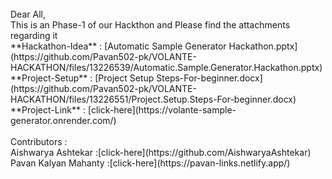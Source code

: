 <br />
Dear All,
<br />
This is an Phase-1 of our Hackthon and Please find the attachments regarding it
<br />
**Hackathon-Idea**  : [Automatic Sample Generator Hackathon.pptx](https://github.com/Pavan502-pk/VOLANTE-HACKATHON/files/13226539/Automatic.Sample.Generator.Hackathon.pptx)
<br />
**Project-Setup**  : [Project Setup Steps-For-beginner.docx](https://github.com/Pavan502-pk/VOLANTE-HACKATHON/files/13226551/Project.Setup.Steps-For-beginner.docx)
<br />
**Project-Link**   : [click-here](https://volante-sample-generator.onrender.com/)
<br />
<br />
Contributors :
<br />
     Aishwarya Ashtekar   :[click-here](https://github.com/AishwaryaAshtekar)
<br />
     Pavan Kalyan Mahanty :[click-here](https://pavan-links.netlify.app/)
<br />
